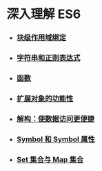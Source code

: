 # 深入理解 ES6

-   ### [块级作用域绑定](./src/01-Block-Bindings.md)
-   ### [字符串和正则表达式](./src/02-Strings-and-Regular-Expressions.md)
-   ### [函数](./src/03-Functions.md)
-   ### [扩展对象的功能性](./src/04-Objects.md)
-   ### [解构：使数据访问更便捷](./src/05-Destructuring.md)
-   ### [Symbol 和 Symbol 属性](./src/06-Symbols.md)
-   ### [Set 集合与 Map 集合](./src/07-Sets-And-Maps)
